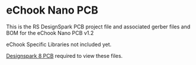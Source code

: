 # eChook Nano PCB

This is the RS DesignSpark PCB project file and associated gerber files and BOM for the eChook Nano PCB v1.2

eChook Specific Libraries not included yet.

[Designspark 8 PCB](https://www.rs-online.com/designspark/pcb-software) required to view these files.
